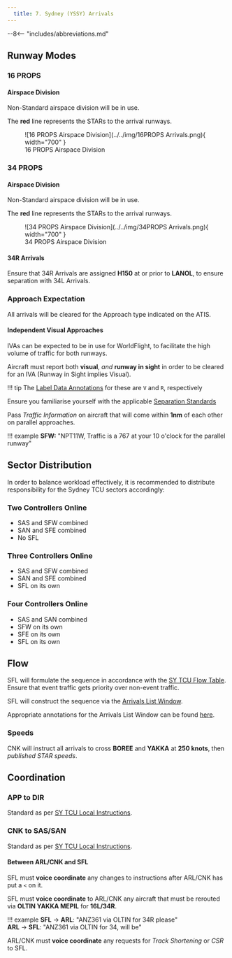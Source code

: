 ```yaml
---
  title: 7. Sydney (YSSY) Arrivals
---
```


--8<-- "includes/abbreviations.md"

## Runway Modes
### 16 PROPS
#### Airspace Division
Non-Standard airspace division will be in use.

The **red** line represents the STARs to the arrival runways.  

<figure markdown>
![16 PROPS Airspace Division](../../img/16PROPS Arrivals.png){ width="700" }
  <figcaption>16 PROPS Airspace Division</figcaption>
</figure>

### 34 PROPS
#### Airspace Division
Non-Standard airspace division will be in use.

The **red** line represents the STARs to the arrival runways.  

<figure markdown>
![34 PROPS Airspace Division](../../img/34PROPS Arrivals.png){ width="700" }
  <figcaption>34 PROPS Airspace Division</figcaption>
</figure>

#### 34R Arrivals
Ensure that 34R Arrivals are assigned **H150** at or prior to **LANOL**, to ensure separation with 34L Arrivals.

### Approach Expectation
All arrivals will be cleared for the Approach type indicated on the ATIS.

#### Independent Visual Approaches
IVAs can be expected to be in use for WorldFlight, to facilitate the high volume of traffic for both runways.

Aircraft must report both **visual**, *and* **runway in sight** in order to be cleared for an IVA (Runway in Sight implies Visual).

!!! tip
    The [Label Data Annotations](../../../../../../client/annotations/#miscellaneous) for these are `V` and `R`, respectively

Ensure you familiarise yourself with the applicable [Separation Standards](../../../../../../separation-standards/parallelapps/#independent-visual-approaches)

Pass *Traffic Information* on aircraft that will come within **1nm** of each other on parallel approaches.

!!! example
    **SFW:** "NPT11W, Traffic is a 767 at your 10 o'clock for the parallel runway"

## Sector Distribution
In order to balance workload effectively, it is recommended to distribute responsibility for the Sydney TCU sectors accordingly:

### Two Controllers Online

- SAS and SFW combined
- SAN and SFE combined
- No SFL

### Three Controllers Online

- SAS and SFW combined
- SAN and SFE combined
- SFL on its own

### Four Controllers Online

- SAS and SAN combined
- SFW on its own
- SFE on its own
- SFL on its own

## Flow
SFL will formulate the sequence in accordance with the [SY TCU Flow Table](../../../../../../terminal/sydney/#flow). Ensure that event traffic gets priority over non-event traffic.

SFL will construct the sequence via the [Arrivals List Window](../../../../../../controller-skills/sequencing/#arrivals-list).

Appropriate annotations for the Arrivals List Window can be found [here](../../../../../../client/annotations/#sequencingflow).

### Speeds
CNK will instruct all arrivals to cross **BOREE** and **YAKKA** at **250 knots**, then *published STAR speeds*.

## Coordination
### APP to DIR
Standard as per [SY TCU Local Instructions](../../../../../../terminal/sydney/#app-dir).

### CNK to SAS/SAN
Standard as per [SY TCU Local Instructions](../../../../../../terminal/sydney/#arrivals).

#### Between ARL/CNK and SFL
SFL must **voice coordinate** any changes to instructions after ARL/CNK has put a `<` on it.

SFL must **voice coordinate** to ARL/CNK any aircraft that must be rerouted via **OLTIN YAKKA MEPIL** for **16L/34R**.

!!! example
    <span class="hotline">**SFL** -> **ARL**</span>: "ANZ361 via OLTIN for 34R please"  
    <span class="hotline">**ARL** -> **SFL**</span>: "ANZ361 via OLTIN for 34, will be"  

ARL/CNK must **voice coordinate** any requests for *Track Shortening* or *CSR* to SFL.